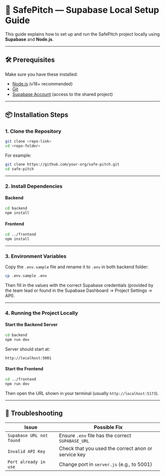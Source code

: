 # 🧠 SafePitch — Supabase Local Setup Guide

This guide explains how to set up and run the SafePitch project locally using **Supabase** and **Node.js**.

---

## 🛠️ Prerequisites

Make sure you have these installed:

- [Node.js](https://nodejs.org/en/download/) (v18+ recommended)  
- [Git](https://git-scm.com/downloads)
- [Supabase Account](https://supabase.com) (access to the shared project)

---

## 📦 Installation Steps

### 1. Clone the Repository

```bash
git clone <repo-link>
cd <repo-folder>
```

For example:
```bash
git clone https://github.com/your-org/safe-pitch.git
cd safe-pitch
```

---

### 2. Install Dependencies

#### Backend
```bash
cd backend
npm install
```

#### Frontend
```bash
cd ../frontend
npm install
```

---

### 3. Environment Variables

Copy the `.env.sample` file and rename it to `.env` in both backend folder:

```bash
cp .env.sample .env
```

Then fill in the values with the correct Supabase credentials (provided by the team lead or found in the Supabase Dashboard → Project Settings → API).

---

### 4. Running the Project Locally

#### Start the Backend Server
```bash
cd backend
npm run dev
```
Server should start at:
```
http://localhost:5001
```

#### Start the Frontend
```bash
cd ../frontend
npm run dev
```
Then open the URL shown in your terminal (usually `http://localhost:5173`).

---


## 🧠 Troubleshooting

| Issue | Possible Fix |
|-------|---------------|
| `Supabase URL not found` | Ensure `.env` file has the correct `SUPABASE_URL` |
| `Invalid API Key` | Check that you used the correct anon or service key |
| `Port already in use` | Change port in `server.js` (e.g., to 5001) |

